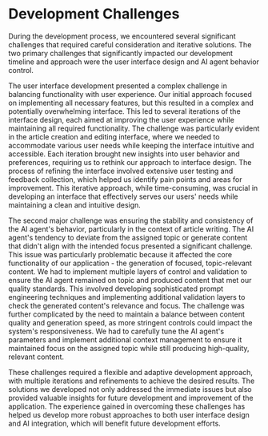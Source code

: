 # Development Challenges

During the development process, we encountered several significant challenges that required careful consideration and iterative solutions. The two primary challenges that significantly impacted our development timeline and approach were the user interface design and AI agent behavior control.

The user interface development presented a complex challenge in balancing functionality with user experience. Our initial approach focused on implementing all necessary features, but this resulted in a complex and potentially overwhelming interface. This led to several iterations of the interface design, each aimed at improving the user experience while maintaining all required functionality. The challenge was particularly evident in the article creation and editing interface, where we needed to accommodate various user needs while keeping the interface intuitive and accessible. Each iteration brought new insights into user behavior and preferences, requiring us to rethink our approach to interface design. The process of refining the interface involved extensive user testing and feedback collection, which helped us identify pain points and areas for improvement. This iterative approach, while time-consuming, was crucial in developing an interface that effectively serves our users' needs while maintaining a clean and intuitive design.

The second major challenge was ensuring the stability and consistency of the AI agent's behavior, particularly in the context of article writing. The AI agent's tendency to deviate from the assigned topic or generate content that didn't align with the intended focus presented a significant challenge. This issue was particularly problematic because it affected the core functionality of our application - the generation of focused, topic-relevant content. We had to implement multiple layers of control and validation to ensure the AI agent remained on topic and produced content that met our quality standards. This involved developing sophisticated prompt engineering techniques and implementing additional validation layers to check the generated content's relevance and focus. The challenge was further complicated by the need to maintain a balance between content quality and generation speed, as more stringent controls could impact the system's responsiveness. We had to carefully tune the AI agent's parameters and implement additional context management to ensure it maintained focus on the assigned topic while still producing high-quality, relevant content.

These challenges required a flexible and adaptive development approach, with multiple iterations and refinements to achieve the desired results. The solutions we developed not only addressed the immediate issues but also provided valuable insights for future development and improvement of the application. The experience gained in overcoming these challenges has helped us develop more robust approaches to both user interface design and AI integration, which will benefit future development efforts.


